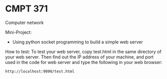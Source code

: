 # CMPT 371
Computer network

Mini-Project:
- Using python socket programming to build a simple web server

How to test:
To test your web server, copy test.html in the same directory of your web server. 
Then find out the IP address of your machine, and port used in the code for web server and type the following in your web browser:

    http://localhost:9090/test.html
